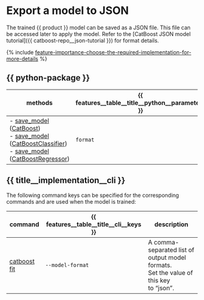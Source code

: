 # Export a model to JSON

The trained {{ product }} model can be saved as a JSON file. This file can be accessed later to apply the model. Refer to the [CatBoost JSON model tutorial]({{ catboost-repo__json-tutorial }}) for format details.

{% include [feature-importance-choose-the-required-implementation-for-more-details](../_includes/work_src/reusage-common-phrases/choose-the-required-implementation-for-more-details.md) %}


## {{ python-package }}

|methods| {{ features__table__title__python__parameters }}| description|
|-------|-----------|-----------|
|- [save_model](../concepts/python-reference_catboost_save_model.md) ([CatBoost](../concepts/python-reference_catboost.md)) <br> - [save_model](../concepts/python-reference_catboostclassifier_save_model.md) ([CatBoostClassifier](../concepts/python-reference_catboostclassifier.md)) <br> - [save_model](../concepts/python-reference_catboostregressor_save_model.md) ([CatBoostRegressor](../concepts/python-reference_catboostregressor.md))| `format`| The output format of the model. <br> Set this parameter to “json”.|


## {{ title__implementation__cli }}

The following command keys can be specified for the corresponding commands and are used when the model is trained:

|command|{{ features__table__title__cli__keys }}| description|
|-------|-----------|-----------|
|[catboost fit](../references/training-parameters/index.md)| `--model-format`| A comma-separated list of output model formats. <br> Set the value of this key to “json”.|
